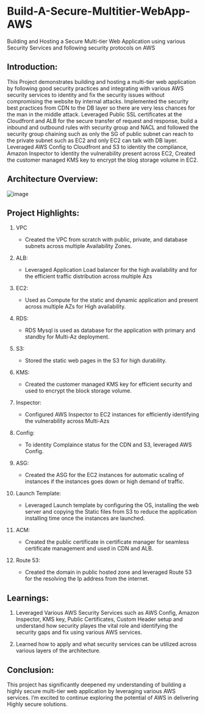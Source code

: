 # Build-A-Secure-Multitier-WebApp-AWS
Building and Hosting a Secure Multi-tier Web Application using various Security Services and following security protocols on AWS


## Introduction:
This Project demonstrates building and hosting a multi-tier web application by following good security practices and integrating with various AWS security services to identity and fix the security issues without compromising the website by internal attacks. Implemented the security best practices from CDN to the DB layer so there are very less chances for the man in the middle attack. Leveraged Public SSL certificates at the Cloudfront and ALB for the secure transfer of request and response, build a inbound and outbound rules with security group and NACL and followed the security group chaining such as only the SG of public subnet can reach to the private subnet such as EC2 and only EC2 can talk with DB layer. Leveraged AWS Config to Cloudfront and S3 to identity the compliance, Amazon Inspector to identity the vulnerability present across EC2, Created the customer managed KMS key to encrypt the blog storage volume in EC2.

## Architecture Overview: 

![image](https://github.com/user-attachments/assets/ca06aefd-829a-4040-8d1a-d53112ec807f)


## Project Highlights:

1. VPC
   * Created the VPC from scratch with public, private, and database subnets across multiple Availability Zones.

2. ALB:
   * Leveraged Application Load balancer for the high availability and for the efficient traffic distribution across multiple Azs

3. EC2:
   * Used as Compute for the static and dynamic application and present across multiple AZs for High availability.

4. RDS:
   * RDS Mysql is used as database for the application with primary and standby for Multi-Az deployment.

5. S3:
   * Stored the static web pages in the S3 for high durability.

6. KMS:
   * Created the customer managed KMS key for efficient security and used to encrypt the block storage volume.

7. Inspector:
   * Configured AWS Inspector  to EC2 instances for efficiently identifying the vulnerability across Multi-Azs

8. Config:
   * To identity Complaince status for the CDN and S3, leveraged AWS Config.
  
9. ASG:
    * Created the ASG for the EC2 instances for automatic scaling of instances if the instances goes down or high demand of traffic.

10. Launch Template:
    * Leveraged Launch template by configuring the OS, installing the web server and copying the Static files from S3 to reduce the application installing time once the instances are launched.

11. ACM:
    * Created the public certificate in certificate manager for seamless certificate management and used in CDN and ALB.
   
12. Route 53:
    * Created the domain in public hosted zone and leveraged Route 53 for the resolving the Ip address from the internet.
   

## Learnings:
1. Leveraged Various AWS Security Services such as AWS Config, Amazon Inspector, KMS key, Public Certificates, Custom Header setup and understand how security playes the vital role and 
   identifying the security gaps and fix using various AWS services.

2. Learned how to apply and what security services can be utilized across various layers of the architecture.

## Conclusion:
This project has significantly deepened my understanding of building a highly secure multi-tier web application by leveraging various AWS services. I’m excited to continue exploring the potential of AWS in delivering Highly secure solutions.

